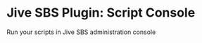 Jive SBS Plugin: Script Console
===============================

Run your scripts in Jive SBS administration console
